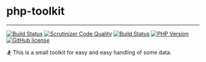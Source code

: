 # php-toolkit

***

[![Build Status](https://travis-ci.org/imajinyun/php-toolkit.svg?branch=master&style=flat-square)](https://travis-ci.org/imajinyun/php-toolkit)
[![Scrutinizer Code Quality](https://scrutinizer-ci.com/g/imajinyun/php-toolkit/badges/quality-score.png?b=master&style=flat-square)](https://scrutinizer-ci.com/g/imajinyun/php-toolkit/?branch=master)
[![Build Status](https://scrutinizer-ci.com/g/imajinyun/php-toolkit/badges/build.png?b=master)](https://scrutinizer-ci.com/g/imajinyun/php-toolkit/build-status/master)
[![PHP Version](https://img.shields.io/badge/php-7.0-4F5B93.svg?style=flat-square)](https://img.shields.io/badge/php-7.0-blue.svg)
[![GitHub license](https://img.shields.io/badge/license-MIT-blue.svg?style=flat-square)](https://raw.githubusercontent.com/imajinyun/php-toolkit/master/LICENSE)

🏂 This is a small toolkit for easy and easy handling of some data.
